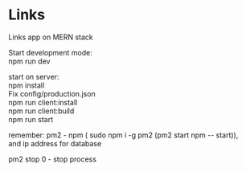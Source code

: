 # Links
Links app on MERN stack

Start development mode: <br>
npm run dev

start on server: <br>
npm install<br>
Fix config/production.json<br>
npm run client:install<br>
npm run client:build<br>
npm run start<br>

remember: pm2 - npm ( sudo npm i -g pm2 (pm2 start npm -- start)),<br>
and ip address for database

pm2 stop 0 - stop process
